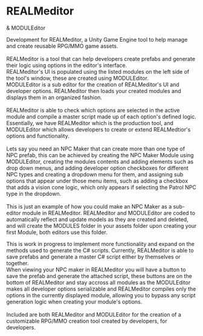 # REALMeditor<BR>
& MODULEditor<BR>

Development for REALMeditor, a Unity Game Engine tool to help manage and create reusable RPG/MMO game assets.
<BR><BR>
REALMeditor is a tool that can help developers create prefabs and generate their logic using options in the editor's interface.<BR>
REALMeditor's UI is populated using the listed modules on the left side of the tool's window, these are created using MODULEditor.<BR>
MODULEditor is a sub editor for the creation of REALMeditor's UI and developer options. REALMeditor then loads your created modules and displays them in an organized fashion.<BR>
<BR>
REALMeditor is able to check which options are selected in the active module and compile a master script made up of each option's defined logic. <BR>
Essentially, we have REALMeditor which is the production tool, and MODULEditor which allows developers to create or extend REALMedtior's options and functionality.
<BR><BR>
Lets say you need an NPC Maker that can create more than one type of NPC prefab, this can be achieved by creating the NPC Maker Module using MODULEditor, creating the modules contents and adding elements such as drop down menus, and adding developer option checkboxes for different NPC types and creating a dropdown menu for them, and assigning sub options that appear under those menu items, such as adding a checkbox that adds a vision cone logic, which only appears if selecting the Patrol NPC type in the dropdown.<BR>
<BR>
This is just an example of how you could make an NPC Maker as a sub-editor module in REALMeditor. REALMeditor and MODULEditor are coded to automatically reflect and update models as they are created and deleted, and will create the MODULES folder in your assets folder upon creating your first Module, both editors use this folder.<BR>

This is work in progress to implement more functionality and expand on the methods used to generate the C# scripts. Currently, REALMeditor is able to save prefabs and generate a master C# script either by themselves or together.<BR>
When viewing your NPC maker in REALMeditor you will have a button to save the prefab and generate the attached script, these buttons are on the bottom of REALMeditor and stay accross all modules as the MODULEditor makes all developer options serializable and REALMeditor compiles only the options in the currently displayed module, allowing you to bypass any script generation logic when creating your module's options.
<BR><BR>
Included are both REALMeditor and MODULEditor for the creation of a customizable RPG/MMO creation tool created by developers, for developers.
